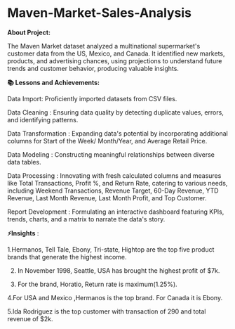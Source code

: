 # Maven-Market-Sales-Analysis

**About Project:**

The Maven Market dataset analyzed a multinational supermarket's customer data from the US, Mexico, and Canada. It identified new markets, products, and advertising chances, using projections to understand future trends and customer behavior, producing valuable insights.


**📚 Lessons and Achievements:**

 Data Import: Proficiently imported datasets from CSV files.

 Data Cleaning : Ensuring data quality by detecting duplicate values, errors,  and identifying patterns.

Data Transformation : Expanding data's potential by incorporating additional  columns for Start of the Week/ Month/Year, and Average Retail Price.

Data Modeling : Constructing meaningful relationships between diverse data tables.

Data Processing : Innovating with fresh calculated columns and measures like Total Transactions, Profit %, and Return Rate, catering to various needs, including Weekend Transactions, Revenue Target, 60-Day Revenue, YTD Revenue, Last Month Revenue, Last Month Profit, and Top Customer.

Report Development : Formulating an interactive dashboard featuring KPIs, trends, charts, and a matrix to narrate the data's story.

**⚡Insights** :

1.Hermanos, Tell Tale, Ebony, Tri-state, Hightop are the top five product brands that generate the highest income.

2. In November 1998, Seattle, USA has brought the highest profit of $7k.

3. For the brand, Horatio, Return rate is maximum(1.25%).

4.For USA and Mexico ,Hermanos is the top brand. For Canada it is Ebony.

5.Ida Rodriguez is the top customer with transaction of 290 and total revenue of $2k.

